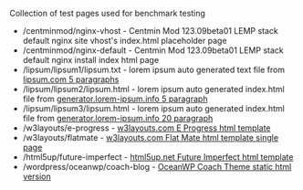 Collection of test pages used for benchmark testing

* /centminmod/nginx-vhost - Centmin Mod 123.09beta01 LEMP stack default nginx site vhost's index.html placeholder page
* /centminmod/nginx-default - Centmin Mod 123.09beta01 LEMP stack default nginx install index html page
* /lipsum/lipsum1/lipsum.txt - lorem ipsum auto generated text file from [lipsum.com 5 paragraphs](https://www.lipsum.com/)
* /lipsum/lipsum2/lipsum.html - lorem ipsum auto generated index.html file from [generator.lorem-ipsum.info 5 paragraph](http://generator.lorem-ipsum.info/)
* /lipsum/lipsum3/lipsum.html - lorem ipsum auto generated index.html file from [generator.lorem-ipsum.info 20 paragraph](http://generator.lorem-ipsum.info/)
* /w3layouts/e-progress - [w3layouts.com E Progress html template](https://w3layouts.com/e-progress-an-education-category-bootstrap-responsive-web-template/)
* /w3layouts/flatmate - [w3layouts.com Flat Mate html template single page](https://w3layouts.com/e-progress-an-education-category-bootstrap-responsive-web-template/)
* /html5up/future-imperfect - [html5up.net Future Imperfect html template](https://html5up.net/future-imperfect)
* /wordpress/oceanwp/coach-blog - [OceanWP Coach Theme static html version](https://coach.oceanwp.org/)